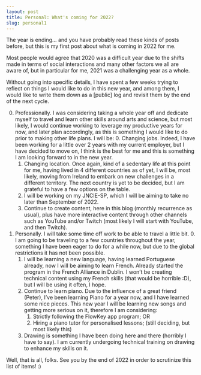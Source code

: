 ```yaml
---
layout: post
title: Personal: What's coming for 2022?
slug: personal1
---
```


The year is ending… and you have probably read these kinds of posts before, but this is my first post about what is coming in 2022 for me.

Most people would agree that 2020 was a difficult year due to the shifts made in terms of social interactions and many other factors we all are aware of, but in particular for me, 2021 was a challenging year as a whole.

Without going into specific details, I have spent a few weeks trying to reflect on things I would like to do in this new year, and among them, I would like to write them down as a [public] log and revisit them by the end of the next cycle.

0. Professionally. I was considering taking a whole year off and dedicate myself to travel and learn other skills around arts and science, but most likely, I would continue working to leverage my productive years for now, and later plan accordingly, as this is something I would like to do prior to making other life plans. I will be:
    0. Changing jobs. Indeed, I have been working for a little over 2 years with my current employer, but I have decided to move on, I think is the best for me and this is something I am looking forward to in the new year.
    1. Changing location. Once again, kind of a sedentary life at this point for me, having lived in 4 different countries as of yet, I will be, most likely, moving from Ireland to embark on new challenges in a different territory. The next country is yet to be decided, but I am grateful to have a few options on the table.
    2. I will be working on my JNCIE-SP, which I will be aiming to take no later than September of 2022.
    3. Continue to create content, here in this blog (monthly recurrence as usual), plus have more interactive content through other channels such as YouTube and/or Twitch (most likely I will start with YouTube, and then Twitch).
1. Personally. I will take some time off work to be able to travel a little bit.
    0. I am going to be traveling to a few countries throughout the year, something I have been eager to do for a while now, but due to the global restrictions it has not been possible.
    1. I will be learning a new language, having learned Portuguese already, now I will be aiming to learn French. Already started the program in the French Alliance in Dublin. I won’t be creating technical content using my French skills (that would be horrible :D), but I will be using it often, I hope. 
    2. Continue to learn piano. Due to the influence of a great friend (Peter), I’ve been learning Piano for a year now, and I have learned some nice pieces. This new year I will be learning new songs and getting more serious on it, therefore I am considering:
        1. Strictly following the FlowKey app program; OR
        2. Hiring a piano tutor for personalised lessons; (still deciding, but most likely this)
    3. Drawing is something I have been doing here and there (horribly I have to say). I am currently undergoing technical training on drawing to enhance my skills on it.

Well, that is all, folks. See you by the end of 2022 in order to scrutinize this list of items! :)
